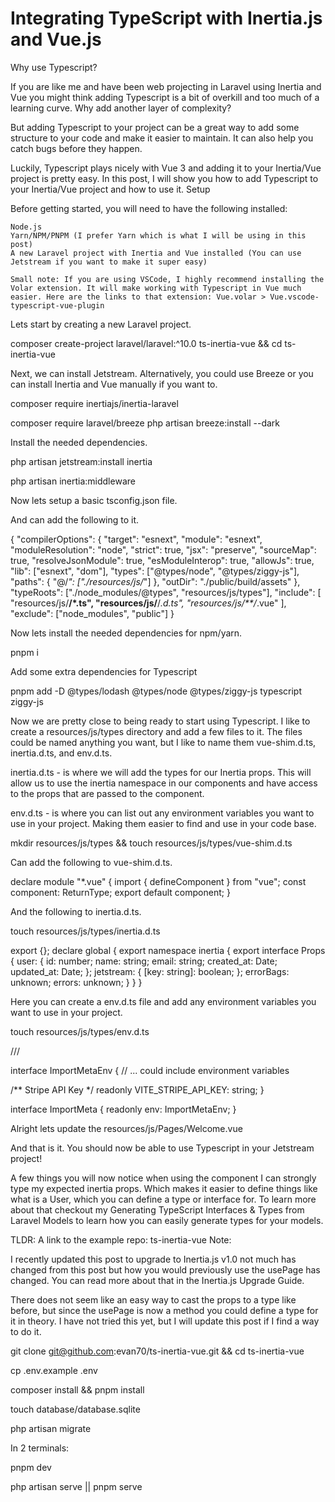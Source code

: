 # Integrating TypeScript with Inertia.js and Vue.js

Why use Typescript?

If you are like me and have been web projecting in Laravel using Inertia and Vue you might think adding Typescript is a bit of overkill and too much of a learning curve. Why add another layer of complexity?

But adding Typescript to your project can be a great way to add some structure to your code and make it easier to maintain. It can also help you catch bugs before they happen.

Luckily, Typescript plays nicely with Vue 3 and adding it to your Inertia/Vue project is pretty easy. In this post, I will show you how to add Typescript to your Inertia/Vue project and how to use it.
Setup

Before getting started, you will need to have the following installed:

    Node.js
    Yarn/NPM/PNPM (I prefer Yarn which is what I will be using in this post)
    A new Laravel project with Inertia and Vue installed (You can use Jetstream if you want to make it super easy)

    Small note: If you are using VSCode, I highly recommend installing the Volar extension. It will make working with Typescript in Vue much easier. Here are the links to that extension: Vue.volar > Vue.vscode-typescript-vue-plugin

Lets start by creating a new Laravel project.

composer create-project laravel/laravel:^10.0 ts-inertia-vue && cd ts-inertia-vue

Next, we can install Jetstream. Alternatively, you could use Breeze or you can install Inertia and Vue manually if you want to.

composer require inertiajs/inertia-laravel

composer require laravel/breeze
php artisan breeze:install --dark




Install the needed dependencies.

php artisan jetstream:install inertia


php artisan inertia:middleware


Now lets setup a basic tsconfig.json file.



And can add the following to it.

{
  "compilerOptions": {
    "target": "esnext",
    "module": "esnext",
    "moduleResolution": "node",
    "strict": true,
    "jsx": "preserve",
    "sourceMap": true,
    "resolveJsonModule": true,
    "esModuleInterop": true,
    "allowJs": true,
    "lib": ["esnext", "dom"],
    "types": ["@types/node", "@types/ziggy-js"],
    "paths": {
      "@/*": ["./resources/js/*"]
    },
    "outDir": "./public/build/assets"
  },
  "typeRoots": ["./node_modules/@types", "resources/js/types"],
  "include": [
    "resources/js/**/*.ts",
    "resources/js/**/*.d.ts",
    "resources/js/**/*.vue"
  ],
  "exclude": ["node_modules", "public"]
}

Now lets install the needed dependencies for npm/yarn.

pnpm i

Add some extra dependencies for Typescript

pnpm add -D @types/lodash @types/node @types/ziggy-js typescript ziggy-js

Now we are pretty close to being ready to start using Typescript. I like to create a resources/js/types directory and add a few files to it. The files could be named anything you want, but I like to name them vue-shim.d.ts, inertia.d.ts, and env.d.ts.

inertia.d.ts - is where we will add the types for our Inertia props. This will allow us to use the inertia namespace in our components and have access to the props that are passed to the component.

env.d.ts - is where you can list out any environment variables you want to use in your project. Making them easier to find and use in your code base.

mkdir resources/js/types && touch resources/js/types/vue-shim.d.ts

Can add the following to vue-shim.d.ts.

declare module "*.vue" {
  import { defineComponent } from "vue";
  const component: ReturnType<typeof defineComponent>;
  export default component;
}

And the following to inertia.d.ts.

touch resources/js/types/inertia.d.ts

export {};
declare global {
  export namespace inertia {
    export interface Props {
      user: {
        id: number;
        name: string;
        email: string;
        created_at: Date;
        updated_at: Date;
      };
      jetstream: {
        [key: string]: boolean;
      };
      errorBags: unknown;
      errors: unknown;
    }
  }
}

Here you can create a env.d.ts file and add any environment variables you want to use in your project.

touch resources/js/types/env.d.ts

/// <reference types="vite/client" />

interface ImportMetaEnv {
  // ... could include environment variables

  /** Stripe API Key */
  readonly VITE_STRIPE_API_KEY: string;
}

interface ImportMeta {
  readonly env: ImportMetaEnv;
}

Alright lets update the resources/js/Pages/Welcome.vue

<script lang="ts" setup>
import type { PropType } from 'vue'
import { computed } from 'vue'
import route from 'ziggy-js'
import { Head, Link, usePage } from '@inertiajs/vue3'

defineProps({
  canLogin: Boolean as PropType<boolean>,
  canRegister: Boolean as PropType<boolean>,
  laravelVersion: String as PropType<string>,
  phpVersion: String as PropType<string>,
})

const user = computed(() => usePage().props?.user)
</script>

<template>
  <Head title="Welcome" />

  <div
    class="relative flex items-top justify-center min-h-screen bg-gray-100 dark:bg-gray-900 sm:items-center sm:pt-0"
  >
    <div v-if="canLogin" class="hidden fixed top-0 right-0 px-6 py-4 sm:block">
      <Link
        v-if="user"
        :href="route('dashboard')"
        class="text-sm text-gray-700 dark:text-gray-500 underline"
      >
        Dashboard
      </Link>

      <template v-else>
        <Link
          :href="route('login')"
          class="text-sm text-gray-700 dark:text-gray-500 underline"
        >
          Log in
        </Link>

        <Link
          v-if="canRegister"
          :href="route('register')"
          class="ml-4 text-sm text-gray-700 dark:text-gray-500 underline"
        >
          Register
        </Link>
      </template>
    </div>
    <div class="max-w-6xl mx-auto sm:px-6 lg:px-8">
      <div class="flex justify-center mt-4 sm:items-center sm:justify-between">
        <div
          class="ml-4 text-center text-sm text-gray-500 sm:text-right sm:ml-0"
        >
          Laravel v{{ laravelVersion }} (PHP v{{ phpVersion }})
        </div>
      </div>
    </div>
  </div>
</template>

And that is it. You should now be able to use Typescript in your Jetstream project!

A few things you will now notice when using the <Link> component I can strongly type my expected inertia props. Which makes it easier to define things like what is a User, which you can define a type or interface for. To learn more about that checkout my Generating TypeScript Interfaces & Types from Laravel Models to learn how you can easily generate types for your models.

TLDR: A link to the example repo: ts-inertia-vue
Note:

I recently updated this post to upgrade to Inertia.js v1.0 not much has changed from this post but how you would previously use the usePage has changed. You can read more about that in the Inertia.js Upgrade Guide.

There does not seem like an easy way to cast the props to a type like before, but since the usePage is now a method you could define a type for it in theory. I have not tried this yet, but I will update this post if I find a way to do it.

git clone git@github.com:evan70/ts-inertia-vue.git && cd ts-inertia-vue

cp .env.example .env

composer install && pnpm install

touch database/database.sqlite

php artisan migrate

In 2 terminals:

pnpm dev

php artisan serve || pnpm serve